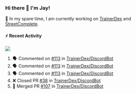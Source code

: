 ### Hi there 👋 I'm Jay!

🔭 In my spare time, I am currently working on [TrainerDex](https://www.github.com/TrainerDex) and [StreetComplete](https://github.com/streetcomplete/StreetComplete).

#### :zap: Recent Activity

[<img src="https://github-readme-stats.vercel.app/api/wakatime?username=TurnrDev&layout=compact&custom_title=Last 7 Days Language Breakdown" />](https://wakatime.com/@TurnrDev)
<br>
<!--START_SECTION:activity-->
1. 🗣 Commented on [#113](https://github.com/TrainerDex/DiscordBot/issues/113) in [TrainerDex/DiscordBot](https://github.com/TrainerDex/DiscordBot)
2. 🗣 Commented on [#113](https://github.com/TrainerDex/DiscordBot/issues/113) in [TrainerDex/DiscordBot](https://github.com/TrainerDex/DiscordBot)
3. 🗣 Commented on [#113](https://github.com/TrainerDex/DiscordBot/issues/113) in [TrainerDex/DiscordBot](https://github.com/TrainerDex/DiscordBot)
4. ❌ Closed PR [#38](https://github.com/TrainerDex/DiscordBot/pull/38) in [TrainerDex/DiscordBot](https://github.com/TrainerDex/DiscordBot)
5. 🎉 Merged PR [#107](https://github.com/TrainerDex/DiscordBot/pull/107) in [TrainerDex/DiscordBot](https://github.com/TrainerDex/DiscordBot)
<!--END_SECTION:activity-->
